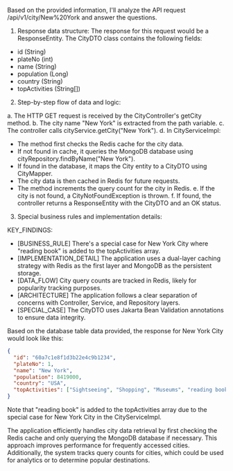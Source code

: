 Based on the provided information, I'll analyze the API request /api/v1/city/New%20York and answer the questions.

1. Response data structure:
The response for this request would be a ResponseEntity<CityDTO>. The CityDTO class contains the following fields:
- id (String)
- plateNo (int)
- name (String)
- population (Long)
- country (String)
- topActivities (String[])

2. Step-by-step flow of data and logic:

a. The HTTP GET request is received by the CityController's getCity method.
b. The city name "New York" is extracted from the path variable.
c. The controller calls cityService.getCity("New York").
d. In CityServiceImpl:
   - The method first checks the Redis cache for the city data.
   - If not found in cache, it queries the MongoDB database using cityRepository.findByName("New York").
   - If found in the database, it maps the City entity to a CityDTO using CityMapper.
   - The city data is then cached in Redis for future requests.
   - The method increments the query count for the city in Redis.
e. If the city is not found, a CityNotFoundException is thrown.
f. If found, the controller returns a ResponseEntity with the CityDTO and an OK status.

3. Special business rules and implementation details:

KEY_FINDINGS:
- [BUSINESS_RULE] There's a special case for New York City where "reading book" is added to the topActivities array.
- [IMPLEMENTATION_DETAIL] The application uses a dual-layer caching strategy with Redis as the first layer and MongoDB as the persistent storage.
- [DATA_FLOW] City query counts are tracked in Redis, likely for popularity tracking purposes.
- [ARCHITECTURE] The application follows a clear separation of concerns with Controller, Service, and Repository layers.
- [SPECIAL_CASE] The CityDTO uses Jakarta Bean Validation annotations to ensure data integrity.

Based on the database table data provided, the response for New York City would look like this:

```json
{
  "id": "60a7c1e8f1d3b22e4c9b1234",
  "plateNo": 1,
  "name": "New York",
  "population": 8419000,
  "country": "USA",
  "topActivities": ["Sightseeing", "Shopping", "Museums", "reading book"]
}
```

Note that "reading book" is added to the topActivities array due to the special case for New York City in the CityServiceImpl.

The application efficiently handles city data retrieval by first checking the Redis cache and only querying the MongoDB database if necessary. This approach improves performance for frequently accessed cities. Additionally, the system tracks query counts for cities, which could be used for analytics or to determine popular destinations.

